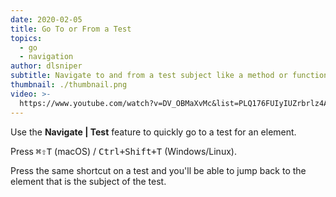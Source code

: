 ```yaml
---
date: 2020-02-05
title: Go To or From a Test
topics:
  - go
  - navigation
author: dlsniper
subtitle: Navigate to and from a test subject like a method or function.
thumbnail: ./thumbnail.png
video: >-
  https://www.youtube.com/watch?v=DV_OBMaXvMc&list=PLQ176FUIyIUZrbrlz4AY1V8VzBJKZyVlW&index=67
---
```


Use the **Navigate | Test** feature to quickly go to a test for an element.

Press <kbd>⌘⇧T</kbd> (macOS) / <kbd>Ctrl+Shift+T</kbd> (Windows/Linux).

Press the same shortcut on a test and you'll be able to jump back to the element that is the subject of the test.
